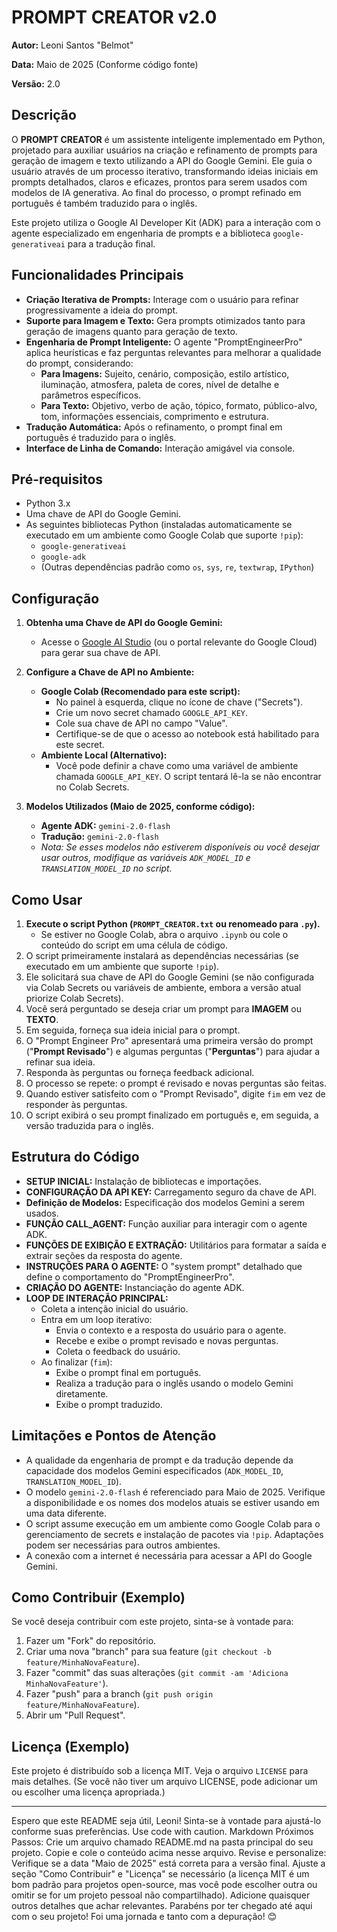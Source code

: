# PROMPT CREATOR v2.0

**Autor:** Leoni Santos "Belmot"

**Data:** Maio de 2025 (Conforme código fonte)

**Versão:** 2.0

## Descrição

O **PROMPT CREATOR** é um assistente inteligente implementado em Python, projetado para auxiliar usuários na criação e refinamento de prompts para geração de imagem e texto utilizando a API do Google Gemini. Ele guia o usuário através de um processo iterativo, transformando ideias iniciais em prompts detalhados, claros e eficazes, prontos para serem usados com modelos de IA generativa. Ao final do processo, o prompt refinado em português é também traduzido para o inglês.

Este projeto utiliza o Google AI Developer Kit (ADK) para a interação com o agente especializado em engenharia de prompts e a biblioteca `google-generativeai` para a tradução final.

## Funcionalidades Principais

*   **Criação Iterativa de Prompts:** Interage com o usuário para refinar progressivamente a ideia do prompt.
*   **Suporte para Imagem e Texto:** Gera prompts otimizados tanto para geração de imagens quanto para geração de texto.
*   **Engenharia de Prompt Inteligente:** O agente "PromptEngineerPro" aplica heurísticas e faz perguntas relevantes para melhorar a qualidade do prompt, considerando:
    *   **Para Imagens:** Sujeito, cenário, composição, estilo artístico, iluminação, atmosfera, paleta de cores, nível de detalhe e parâmetros específicos.
    *   **Para Texto:** Objetivo, verbo de ação, tópico, formato, público-alvo, tom, informações essenciais, comprimento e estrutura.
*   **Tradução Automática:** Após o refinamento, o prompt final em português é traduzido para o inglês.
*   **Interface de Linha de Comando:** Interação amigável via console.

## Pré-requisitos

*   Python 3.x
*   Uma chave de API do Google Gemini.
*   As seguintes bibliotecas Python (instaladas automaticamente se executado em um ambiente como Google Colab que suporte `!pip`):
    *   `google-generativeai`
    *   `google-adk`
    *   (Outras dependências padrão como `os`, `sys`, `re`, `textwrap`, `IPython`)

## Configuração

1.  **Obtenha uma Chave de API do Google Gemini:**
    *   Acesse o [Google AI Studio](https://aistudio.google.com/) (ou o portal relevante do Google Cloud) para gerar sua chave de API.

2.  **Configure a Chave de API no Ambiente:**
    *   **Google Colab (Recomendado para este script):**
        *   No painel à esquerda, clique no ícone de chave ("Secrets").
        *   Crie um novo secret chamado `GOOGLE_API_KEY`.
        *   Cole sua chave de API no campo "Value".
        *   Certifique-se de que o acesso ao notebook está habilitado para este secret.
    *   **Ambiente Local (Alternativo):**
        *   Você pode definir a chave como uma variável de ambiente chamada `GOOGLE_API_KEY`. O script tentará lê-la se não encontrar no Colab Secrets.

3.  **Modelos Utilizados (Maio de 2025, conforme código):**
    *   **Agente ADK:** `gemini-2.0-flash`
    *   **Tradução:** `gemini-2.0-flash`
    *   *Nota: Se esses modelos não estiverem disponíveis ou você desejar usar outros, modifique as variáveis `ADK_MODEL_ID` e `TRANSLATION_MODEL_ID` no script.*

## Como Usar

1.  **Execute o script Python (`PROMPT_CREATOR.txt` ou renomeado para `.py`).**
    *   Se estiver no Google Colab, abra o arquivo `.ipynb` ou cole o conteúdo do script em uma célula de código.
2.  O script primeiramente instalará as dependências necessárias (se executado em um ambiente que suporte `!pip`).
3.  Ele solicitará sua chave de API do Google Gemini (se não configurada via Colab Secrets ou variáveis de ambiente, embora a versão atual priorize Colab Secrets).
4.  Você será perguntado se deseja criar um prompt para **IMAGEM** ou **TEXTO**.
5.  Em seguida, forneça sua ideia inicial para o prompt.
6.  O "Prompt Engineer Pro" apresentará uma primeira versão do prompt ("**Prompt Revisado**") e algumas perguntas ("**Perguntas**") para ajudar a refinar sua ideia.
7.  Responda às perguntas ou forneça feedback adicional.
8.  O processo se repete: o prompt é revisado e novas perguntas são feitas.
9.  Quando estiver satisfeito com o "Prompt Revisado", digite `fim` em vez de responder às perguntas.
10. O script exibirá o seu prompt finalizado em português e, em seguida, a versão traduzida para o inglês.

## Estrutura do Código

*   **SETUP INICIAL:** Instalação de bibliotecas e importações.
*   **CONFIGURAÇÃO DA API KEY:** Carregamento seguro da chave de API.
*   **Definição de Modelos:** Especificação dos modelos Gemini a serem usados.
*   **FUNÇÃO CALL_AGENT:** Função auxiliar para interagir com o agente ADK.
*   **FUNÇÕES DE EXIBIÇÃO E EXTRAÇÃO:** Utilitários para formatar a saída e extrair seções da resposta do agente.
*   **INSTRUÇÕES PARA O AGENTE:** O "system prompt" detalhado que define o comportamento do "PromptEngineerPro".
*   **CRIAÇÃO DO AGENTE:** Instanciação do agente ADK.
*   **LOOP DE INTERAÇÃO PRINCIPAL:**
    *   Coleta a intenção inicial do usuário.
    *   Entra em um loop iterativo:
        *   Envia o contexto e a resposta do usuário para o agente.
        *   Recebe e exibe o prompt revisado e novas perguntas.
        *   Coleta o feedback do usuário.
    *   Ao finalizar (`fim`):
        *   Exibe o prompt final em português.
        *   Realiza a tradução para o inglês usando o modelo Gemini diretamente.
        *   Exibe o prompt traduzido.

## Limitações e Pontos de Atenção

*   A qualidade da engenharia de prompt e da tradução depende da capacidade dos modelos Gemini especificados (`ADK_MODEL_ID`, `TRANSLATION_MODEL_ID`).
*   O modelo `gemini-2.0-flash` é referenciado para Maio de 2025. Verifique a disponibilidade e os nomes dos modelos atuais se estiver usando em uma data diferente.
*   O script assume execução em um ambiente como Google Colab para o gerenciamento de secrets e instalação de pacotes via `!pip`. Adaptações podem ser necessárias para outros ambientes.
*   A conexão com a internet é necessária para acessar a API do Google Gemini.

## Como Contribuir (Exemplo)

Se você deseja contribuir com este projeto, sinta-se à vontade para:
1.  Fazer um "Fork" do repositório.
2.  Criar uma nova "branch" para sua feature (`git checkout -b feature/MinhaNovaFeature`).
3.  Fazer "commit" das suas alterações (`git commit -am 'Adiciona MinhaNovaFeature'`).
4.  Fazer "push" para a branch (`git push origin feature/MinhaNovaFeature`).
5.  Abrir um "Pull Request".

## Licença (Exemplo)

Este projeto é distribuído sob a licença MIT. Veja o arquivo `LICENSE` para mais detalhes.
(Se você não tiver um arquivo LICENSE, pode adicionar um ou escolher uma licença apropriada.)

---

Espero que este README seja útil, Leoni! Sinta-se à vontade para ajustá-lo conforme suas preferências.
Use code with caution.
Markdown
Próximos Passos:
Crie um arquivo chamado README.md na pasta principal do seu projeto.
Copie e cole o conteúdo acima nesse arquivo.
Revise e personalize:
Verifique se a data "Maio de 2025" está correta para a versão final.
Ajuste a seção "Como Contribuir" e "Licença" se necessário (a licença MIT é um bom padrão para projetos open-source, mas você pode escolher outra ou omitir se for um projeto pessoal não compartilhado).
Adicione quaisquer outros detalhes que achar relevantes.
Parabéns por ter chegado até aqui com o seu projeto! Foi uma jornada e tanto com a depuração! 😊
